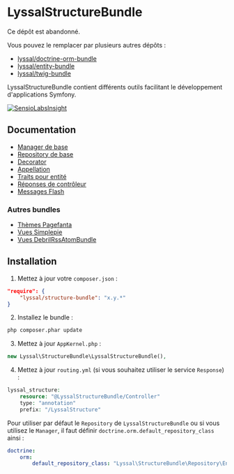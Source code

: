 # LyssalStructureBundle


Ce dépôt est abandonné.

Vous pouvez le remplacer par plusieurs autres dépôts :

* [lyssal/doctrine-orm-bundle](https://packagist.org/packages/lyssal/doctrine-orm-bundle)
* [lyssal/entity-bundle](https://packagist.org/packages/lyssal/entity-bundle)
* [lyssal/twig-bundle](https://packagist.org/packages/lyssal/twig-bundle)


LyssalStructureBundle contient différents outils facilitant le développement d'applications Symfony.

[![SensioLabsInsight](https://insight.sensiolabs.com/projects/6e0264ed-220c-4726-92b5-a174e0556cf0/small.png)](https://insight.sensiolabs.com/projects/6e0264ed-220c-4726-92b5-a174e0556cf0)

## Documentation

* [Manager de base](doc/Manager.md)
* [Repository de base](doc/Repository.md)
* [Decorator](doc/Decorator.md)
* [Appellation](doc/Appellation.md)
* [Traits pour entité](doc/Traits.md)
* [Réponses de contrôleur](doc/Response.md)
* [Messages Flash](doc/MessagesFlash.md)

### Autres bundles

* [Thèmes Pagefanta](doc/Pagerfanta.md)
* [Vues Simplepie](doc/Simplepie.md)
* [Vues DebrilRssAtomBundle](doc/DebrilRssAtomBundle.md)

## Installation

1. Mettez à jour votre `composer.json` :
```json
"require": {
    "lyssal/structure-bundle": "x.y.*"
}
```
2. Installez le bundle :
```sh
php composer.phar update
```
3. Mettez à jour `AppKernel.php` :
```php
new Lyssal\StructureBundle\LyssalStructureBundle(),
```
4. Mettez à jour `routing.yml` (si vous souhaitez utiliser le service `Response`) :
```php
lyssal_structure:
    resource: "@LyssalStructureBundle/Controller"
    type: "annotation"
    prefix: "/LyssalStructure"
```

Pour utiliser par défaut le `Repository` de `LyssalStructureBundle` ou si vous utilisez le `Manager`, il faut définir `doctrine.orm.default_repository_class` ainsi :

```yml
doctrine:
    orm:
        default_repository_class: "Lyssal\StructureBundle\Repository\EntityRepository"
```
